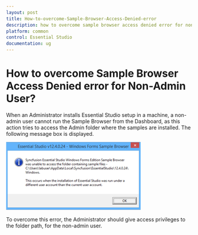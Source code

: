 ```yaml
---
layout: post
title: How-to-overcome-Sample-Browser-Access-Denied-error
description: how to overcome sample browser access denied error for non-admin user?
platform: common
control: Essential Studio
documentation: ug
---
```


# How to overcome Sample Browser Access Denied error for Non-Admin User?

When an Administrator installs Essential Studio setup in a machine, a non-admin user cannot run the Sample Browser from the Dashboard, as this action tries to access the Admin folder where the samples are installed. The following message box is displayed.

![](How-to-overcome-Sample-Browser-Access-Denied-error_images/How-to-overcome-Sample-Browser-Access-Denied-error_img1.png)

To overcome this error, the Administrator should give access privileges to the folder path, for the non-admin user.
